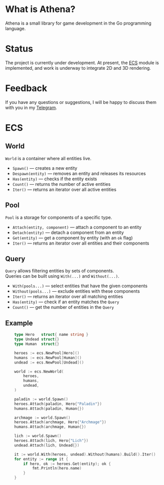 # What is Athena?
Athena is a small library for game development in the Go programming language.

# Status
The project is currently under development. At present, the [ECS](https://en.wikipedia.org/wiki/Entity_component_system) module is implemented, and work is underway to integrate 2D and 3D rendering.

# Feedback
If you have any questions or suggestions, I will be happy to discuss them with you in my [Telegram](https://t.me/xxvzzczxxax).

# ECS 
## World
`World` is a container where all entities live.  
- `Spawn()` — creates a new entity  
- `Despawn(entity)` — removes an entity and releases its resources  
- `Has(entity)` — checks if the entity exists  
- `Count()` — returns the number of active entities  
- `Iter()` — returns an iterator over all active entities  
## Pool
`Pool` is a storage for components of a specific type.  
- `Attach(entity, component)` — attach a component to an entity  
- `Detach(entity)` — detach a component from an entity  
- `Get(entity)` — get a component by entity (with an `ok` flag)  
- `Iter()` — returns an iterator over all entities and their components  
## Query
`Query` allows filtering entities by sets of components.  
Queries can be built using `With(...)` and `Without(...)`.  
- `With(pools...)` — select entities that have the given components  
- `Without(pools...)` — exclude entities with these components  
- `Iter()` — returns an iterator over all matching entities  
- `Has(entity)` — check if an entity matches the `Query`  
- `Count()` — get the number of entities in the `Query`
## Example
```go
	type Hero   struct{ name string }
	type Undead struct{}
	type Human  struct{}

	heroes := ecs.NewPool[Hero]()
	humans := ecs.NewPool[Human]()
	undead := ecs.NewPool[Undead]()

	world := ecs.NewWorld(
		heroes,
		humans,
		undead,
	)

	paladin := world.Spawn()
	heroes.Attach(paladin, Hero{"Paladin"})
	humans.Attach(paladin, Human{})

	archmage := world.Spawn()
	heroes.Attach(archmage, Hero{"Archmage"})
	humans.Attach(archmage, Human{})

	lich := world.Spawn()
	heroes.Attach(lich, Hero{"Lich"})
	undead.Attach(lich, Undead{})

	it := world.With(heroes, undead).Without(humans).Build().Iter()
	for entity := range it {
		if hero, ok := heroes.Get(entity); ok {
			fmt.Println(hero.name)
		}
	}
```